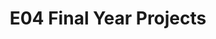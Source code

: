 ---
layout: project_batch
title: E04 Final Year Projects
permalink: /4yp/e04
has_children: true
parent: Final Year Projects
batch: e04

default_thumb_image: https://cepdnaclk.github.io/projects.ce.pdn.ac.lk/data/categories/4yp/thumbnail.jpg
description: This section contains the Final Year Projects done by students as a part of CO421 & CO 425 in their final year
---